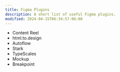 ```yaml
---
title: Figma Plugins
description: A short list of useful Figma plugins.
modified: 2024-04-15T06:34:57-06:00
---
```


- Content Reel
- html.to.design
- Autoflow
- Stark
- TypeScales
- Mockup
- Breakpoint
